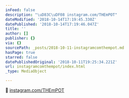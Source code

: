 ```yaml
---
inFeed: false
description: "\uD83C\uDF08 instagram.com/THEmPOT"
dateModified: '2018-10-14T17:19:45.330Z'
datePublished: '2018-10-14T17:19:46.047Z'
title: ''
author: []
publisher: {}
via: {}
sourcePath: _posts/2018-10-11-instagramcomthempot.md
hasPage: true
starred: false
datePublishedOriginal: '2018-10-11T19:25:34.221Z'
url: instagramcomthempot/index.html
_type: MediaObject

---
```

🌈 [instagram.com/THEmPOT][0]

[0]: http://instagram.com/THEmPOT "THEmPOT"